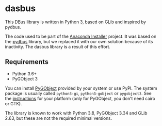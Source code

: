 # dasbus
This DBus library is written in Python 3, based on GLib and inspired by pydbus.

The code used to be part of the [Anaconda Installer](https://github.com/rhinstaller/anaconda)
project. It was based on the [pydbus](https://github.com/LEW21/pydbus) library, but we replaced
it with our own solution because of its inactivity. The dasbus library is a result of this effort.

## Requirements

* Python 3.6+
* PyGObject 3

You can install [PyGObject](https://pygobject.readthedocs.io) provided by your system or use PyPI.
The system package is usually called `python3-gi`, `python3-gobject` or `pygobject3`. See the
[instructions](https://pygobject.readthedocs.io/en/latest/getting_started.html) for your platform
(only for PyGObject, you don't need cairo or GTK).

The library is known to work with Python 3.8, PyGObject 3.34 and GLib 2.63, but these are not the
required minimal versions.
